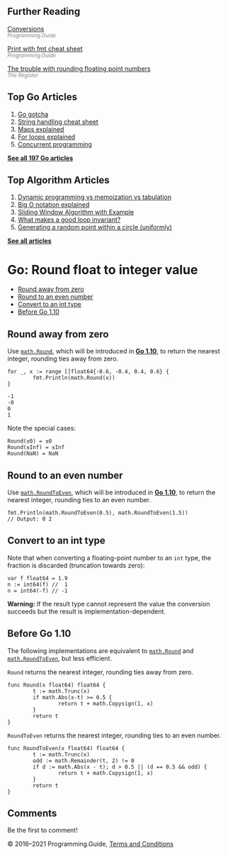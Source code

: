 <span class="underline"></span>

<span class="underline"></span>

Further Reading
---------------

[Conversions](conversions.html)  
<span style="color: grey; font-style: italic; font-size: smaller">Programming.Guide</span>

[Print with fmt cheat sheet](fmt-printf-reference-cheat-sheet.html)  
<span style="color: grey; font-style: italic; font-size: smaller">Programming.Guide</span>

[The trouble with rounding floating point numbers](https://www.theregister.co.uk/2006/08/12/floating_point_approximation/)  
<span style="color: grey; font-style: italic; font-size: smaller">The Register</span>

Top Go Articles
---------------

1.  [Go gotcha](go-gotcha.html)
2.  [String handling cheat sheet](string-functions-reference-cheat-sheet.html)
3.  [Maps explained](maps-explained.html)
4.  [For loops explained](for-loop.html)
5.  [Concurrent programming](go-concurrency-tutorial.html)

[**See all 197 Go articles**](index.html)

<span class="underline"></span>

Top Algorithm Articles
----------------------

1.  [Dynamic programming vs memoization vs tabulation](../dynamic-programming-vs-memoization-vs-tabulation.html)
2.  [Big O notation explained](../big-o-notation-explained.html)
3.  [Sliding Window Algorithm with Example](../sliding-window-example.html)
4.  [What makes a good loop invariant?](../what-makes-a-good-loop-invariant.html)
5.  [Generating a random point within a circle (uniformly)](../random-point-within-circle.html)

[**See all articles**](../index.html)

Go: Round float to integer value
================================

-   [Round away from zero](round-float-to-int.html#round-away-from-zero)
-   [Round to an even number](round-float-to-int.html#round-to-an-even-number)
-   [Convert to an int type](round-float-to-int.html#convert-to-an-int-type)
-   [Before Go 1.10](round-float-to-int.html#before-go-110)

Round away from zero
--------------------

Use [`math.Round`](https://tip.golang.org/pkg/math/#Round), which will be introduced in [**Go 1.10**](https://tip.golang.org/doc/go1.10), to return the nearest integer, rounding ties away from zero.

    for _, x := range []float64{-0.6, -0.4, 0.4, 0.6} {
            fmt.Println(math.Round(x))
    }

    -1
    -0
    0
    1

Note the special cases:

    Round(±0) = ±0
    Round(±Inf) = ±Inf
    Round(NaN) = NaN

Round to an even number
-----------------------

Use [`math.RoundToEven`](https://tip.golang.org/pkg/math/#RoundToEven), which will be introduced in [**Go 1.10**](https://tip.golang.org/doc/go1.10), to return the nearest integer, rounding ties to an even number.

    fmt.Println(math.RoundToEven(0.5), math.RoundToEven(1.5))
    // Output: 0 2

Convert to an int type
----------------------

Note that when converting a floating-point number to an `int` type, the fraction is discarded (truncation towards zero):

    var f float64 = 1.9
    n := int64(f) //  1
    n = int64(-f) // -1

**Warning:** If the result type cannot represent the value the conversion succeeds but the result is implementation-dependent.

Before Go 1.10
--------------

The following implementations are equivalent to [`math.Round`](https://tip.golang.org/pkg/math/#Round) and [`math.RoundToEven`](https://tip.golang.org/pkg/math/#RoundToEven), but less efficient.

`Round` returns the nearest integer, rounding ties away from zero.

    func Round(x float64) float64 {
            t := math.Trunc(x)
            if math.Abs(x-t) >= 0.5 {
                    return t + math.Copysign(1, x)
            }
            return t
    }

`RoundToEven` returns the nearest integer, rounding ties to an even number.

    func RoundToEven(x float64) float64 {
            t := math.Trunc(x)
            odd := math.Remainder(t, 2) != 0
            if d := math.Abs(x - t); d > 0.5 || (d == 0.5 && odd) {
                    return t + math.Copysign(1, x)
            }
            return t
    }

Comments
--------

Be the first to comment!

© 2016–2021 Programming.Guide, [Terms and Conditions](../terms-and-conditions.html)
